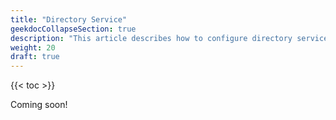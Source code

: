 ```yaml
---
title: "Directory Service"
geekdocCollapseSection: true
description: "This article describes how to configure directory services in the TrueNAS CLI Shell." 
weight: 20
draft: true
---
```


{{< toc >}}

Coming soon!
